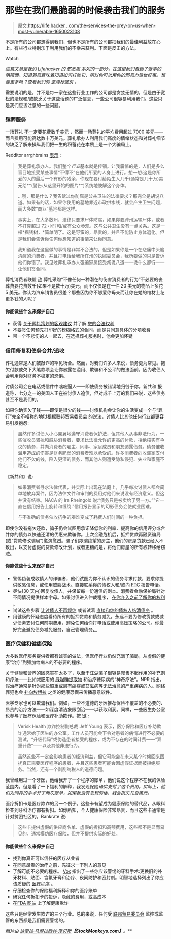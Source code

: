# 那些在我们最脆弱的时候袭击我们的服务

> 原文:[https://life hacker . com/the-services-the-prey-on-us-when-most-vulnerable-1650023108](https://lifehacker.com/the-services-that-prey-on-us-when-were-most-vulnerable-1650023108)

不是所有的公司都想得到我们，但也不是所有的公司都把我们的最佳利益放在心上。有些行业特别乐于利用我们的不幸来获利。下面是反击的方法。

Watch

*这篇文章是我们 Lifehacker 的* [*邪恶周*](https://lifehacker.com/welcome-to-lifehackers-fifth-annual-evil-week-1647621043) *系列的一部分，在这里我们看到了做事的阴暗面。知道邪恶意味着知道如何打败它，所以你可以用你的邪恶力量做好事。想要更多吗？查看我们的* [*恶周标签页*](http://lifehacker.com/tag/evilweek) *。*

需要说明的是，并不是每一家在这些行业工作的公司都是贪婪无情的，但是由于宽松的法规和/或缺乏关于这些话题的广泛信息，一些公司很容易利用我们。这些只是我们应该注意的一些问题。

### **殡葬服务**

一场葬礼 [不一定要花费数千美元](https://lifehacker.com/you-dont-have-to-spend-a-ton-on-a-funeral-heres-why-509099464) ，然而一场葬礼的平均费用超过 7000 美元——而且费用可能高达数十万美元。葬礼承办人利用我们高度的情绪状态和对葬礼细节的缺乏了解来操纵我们把一生的积蓄花在本质上是一个大骗局上。

Redditor arrghbrains [表示](http://www.reddit.com/r/AskReddit/comments/1kfoy5/what_is_a_dirty_little_or_big_secret_about_an/cbp748j) :

> 我是葬礼承办人。我们整个*行业*基本就是传销。让我震惊的是，人们是多么盲目地接受某些事情“不得不”在他们所爱的人身上进行。想一想:这是你所爱的人的最后一个有形的残余，你现在要付给陌生人几千(通常是几十万)美元给**(警告:从这里开始的图片**)系统地肢解这个身体。
> 
> ...哦，那是什么？我告诉过你防腐是公共卫生的法律要求？那完全是胡说八道。如果有的话，如果你使用的墓地靠近市政供水线，就会产生卫生问题，而大多数“商业”墓地都是这样。
> 
> 事实上，在大多数州，法律只要求尸体防腐，如果你要跨州运输尸体，或者不打算超过 72 小时和/或有公众参观。这与公共卫生没有一点关系。这是一棵*摇钱树，*简单明了。这是野蛮的，昂贵的，并且不能防止身体退化。但是我们会告诉你任何你想知道的事情来让你同意。
> 
> 我知道我在这里做的事情是非常不合法的，但是如果你是一个在悲痛中头脑清醒的消费者，并且打电话给我所在州的执照委员会，我所要做的只是告诉他们你错了。我见过葬礼承办人强迫家属接受胡说八道——说什么都行——让他们签合同。

葬礼消费者联盟 [称](http://www.funerals.org/newsandblogsmenu/blogdailydirge/2872-ftcreleasescimerger) 葬礼采购“不像任何一种潜在的伤害消费者的行为”不必要的丧葬费要花费数千(如果不是数十万)美元，而不仅仅是在一件 20 美元的物品上多花 5 美元。你认为汽车销售员很差？那些因为你不够爱你母亲而让你在她的棺材上花更多钱的人呢？

#### 你能做些什么来保护自己

*   获得 [关于葬礼策划的客观建议](http://www.funerals.org/forconsumersmenu) 并了解 [您的合法权利](https://www.funerals.org/forconsumersmenu/your-legal-rights)
*   不要签任何预先打印好的模糊格式的合同，而是只同意具体的分项收费
*   带一个不悲伤的人一起去，在选择葬礼服务时，他会更加怀疑

### 信用修复和债务合并/追收

葬礼通常是人们被敲诈的罕见场合。然而，对我们许多人来说，债务更为常见。拖欠付款或欠下大笔款项会让你暴露在滥用、欺骗和不公平的做法面前，因为收债人会利用你对财务不稳定的恐惧。

讨债公司会在电话或信件中咄咄逼人——即使债务被错误地归咎于你。新共和 报道称，七分之一的美国人正在被讨债人追债，但对成千上万的我们来说，这些债务甚至不是我们的。

如果你确实欠了钱——即使是很少的钱——讨债机构会让你的生活变成一个与“罪行”完全不相称的地狱根据联邦贸易委员会 的说法，讨债人比其他任何行业都更容易引发抱怨:

> 虽然许多讨债人小心翼翼地遵守消费者保护法，但其他人从事非法行为。一些催收员骚扰和威胁消费者，要求比法律允许的更高的付款，拒绝核实有争议的债务，并向消费者的雇主、同事、家庭成员和朋友透露债务。债务催收滥用造成的伤害是财务脆弱的消费者难以承受的。许多消费者向收藏家支付他们不欠的钱，陷入更深的债务，而其他人则遭受隐私侵犯、失业和家庭不稳定。

《新共和》说:

> 如果消费者寻求法律代表，并实际上出现在法庭上，几乎每次讨债人都会简单地放弃案件，因为法律文件和审判的费用对他们来说没有经济意义。但这并没有结束。NACA 的 Ira Rheingold 说:“债务只是被卖给了另一方。”"它一直在信用报告上旋转和缠绕."信用报告显示的幻影债务会使就业困难。
> 
> 与不准确的债务催收抗争的艰难变成了耗费人们时间的一种负担。

即使你没有拖欠还款，骗子仍会试图用承诺降低你的利率、提高你的信用评分或合并你的债务以快速还清的优惠来欺骗你。上次金融危机后，抵押贷款再融资骗局(或“贷款修改骗局”)愈演愈烈。骗子们欺骗绝望的房主，他们的房屋贷款已经入不敷出，以支付虚假的贷款修改计划，或者更糟的是，将他们房屋的所有权转移给窃贼。

#### 你能做些什么来保护自己

*   警惕伪装成收债人的诈骗者，他们试图为你不认识的债务寻求付款，要求你提供敏感信息，或使用威胁战术。直接联系你的债权人和/或向 [FTC](http://www.consumer.ftc.gov/articles/0258-fake-debt-collectors) 报告电话。
*   尽快(30 天内)回复收债人，并保留每一份通信的副本。消费者金融保护局针对不同情况提供样本字母。如果讨债进入仲裁程序， [在你介入之前了解你的权利](http://www.consumer.ftc.gov/articles/0161-debt-collection-arbitration) 。
*   试试这些步骤 [让讨债人不再烦你](http://lifehacker.com/how-do-i-get-companies-to-stop-gouging-me-for-money-i-d-5959956) 或者试着 [直接和你的债权人结清债务](http://lifehacker.com/how-to-settle-debts-when-you-cant-pay-them-back-1648863255) 。
*   用健康的怀疑态度看待所有的抵押贷款和债务减免。永远不要为修改贷款或减少债务支付任何前期费用，避免任何给你打电话或使用高压策略的公司。你最好完全避免债务减免服务，自己管理债务[。](http://blog.readyforzero.com/debt-reduction-services-scams/)

### 医疗保健和健康保险

大多数医疗服务提供者都有诚实的做法，但医疗行业仍然充满了骗局，从虚假的健康“治疗”到强加给病人的不必要的程序。

关于健康和营养的困惑实在太多了，以至于江湖骗子很容易兜售不起作用的补充剂和疗法——比如减肥用的 [绿咖啡提取物](http://retractionwatch.com/2014/10/20/authors-retract-green-coffee-bean-diet-paper-touted-by-dr-oz/) 和治疗糖尿病的“神奇疗法”。NPR 指出，假治疗通常是针对那些超重或患有癌症或艾滋病等无法治愈的严重疾病的人。网络罪犯也会 [扑向埃博拉](http://www.scmagazine.com/cybercriminals-continue-to-piggyback-on-ebola-news/article/378879/) 之类的健康恐慌来传播恶意软件。

医学专家也可以欺骗我们。例如，一些不道德的牙医推荐保险不覆盖的不必要的、昂贵的治疗方法——如深度清洁象限刮治——以获取利润。同样，一些医生办公室也参与了医疗保险和医疗补助欺诈。按 [键](http://www.bankrate.com/finance/insurance/health-insurance-scams-4.aspx) :

> Verisk Health 欺诈控制副总裁 Jeff Young 表示，医疗保险和医疗补助欺诈通常始于医生的办公室。工作人员可能会下令对患者的病情进行不必要的测试，“升级代码”或伪造患者接受的程序，或为不存在的时间计费——“双重计费”——以及其他非法行为。
> 
> 虽然这些不一定会影响患者的经济利益，但它可能会在未来某个时候回来困扰真正需要医疗程序的患者，并且这些患者可能会因虚假证据而被拒绝服务。当然，还有一个剥削纳税人的道德问题。

我曾经用过一个牙医，他给我开了一个程序的账单，他们说这个程序不在我的保险范围内，但是看了一下福利的解释，我发现保险*确实支付了这个费用。实际上，他们为同样的手术开了两次账单，如果我没有发现的话，我会损失几百美元。*

医疗折扣卡是医疗欺诈的另一个例子。这些卡有望成为健康保险的替代品，从眼科检查到牙科治疗都有折扣。如你所知，个人健康保险非常昂贵，而且这些卡通常是针对贫困社区的。Bankrate 说:

> 这些卡提供虚假的供应商名单、虚假的折扣和高额费用，这些都不是显而易见的，通常模仿医疗保险，但并不提供实际的好处。

#### 你能做些什么来保护自己

*   找到你真正可以信任的医疗从业者
*   在同意昂贵的治疗之前，先征求一下别人的意见
*   了解可能不必要的程序。 [Vox](http://www.vox.com/2014/8/12/5951321/dentistry-fraud-treatments-products) 指出了一些你应该警惕的牙科手术:更换旧的补牙材料、贴面、含氟牙膏和治疗、夜间防护和密封剂。明智地选择列出了你应该质疑的 [医疗程序](http://www.choosingwisely.org/doctor-patient-lists/) 。
*   仔细检查你的保险福利解释和你的医疗账单
*   研究任何折扣卡的投诉，隐藏的费用，或高成本
*   在[FDA 网站](http://www.fda.gov/ForConsumers/ProtectYourself/HealthFraud/default.htm) 上了解健康欺诈

这些只是经常发生欺诈的三个行业。总的来说，任何受 [联邦贸易委员会](http://www.ftc.gov/) 监控或监管的东西都是我们需要警惕的。

*照片由* [*达奎拉·马涅拉*](https://www.flickr.com/photos/daquellamanera/6811859642/sizes/z/)*[*欧林·泽贝斯*](https://www.flickr.com/photos/orinrobertjohn/4123495075/sizes/z/)**【StockMonkeys.com】**。***